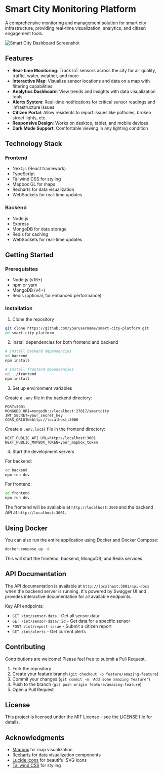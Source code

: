 # Smart City Monitoring Platform

A comprehensive monitoring and management solution for smart city infrastructure, providing real-time visualization, analytics, and citizen engagement tools.

![Smart City Dashboard Screenshot](frontend/public/images/dashboard-screenshot.png)

## Features

- **Real-time Monitoring**: Track IoT sensors across the city for air quality, traffic, water, weather, and more
- **Interactive Map**: Visualize sensor locations and data on a map with filtering capabilities
- **Analytics Dashboard**: View trends and insights with data visualization tools
- **Alerts System**: Real-time notifications for critical sensor readings and infrastructure issues
- **Citizen Portal**: Allow residents to report issues like potholes, broken street lights, etc.
- **Responsive Design**: Works on desktop, tablet, and mobile devices
- **Dark Mode Support**: Comfortable viewing in any lighting condition

## Technology Stack

### Frontend

- Next.js (React framework)
- TypeScript
- Tailwind CSS for styling
- Mapbox GL for maps
- Recharts for data visualization
- WebSockets for real-time updates

### Backend

- Node.js
- Express
- MongoDB for data storage
- Redis for caching
- WebSockets for real-time updates

## Getting Started

### Prerequisites

- Node.js (v16+)
- npm or yarn
- MongoDB (v4+)
- Redis (optional, for enhanced performance)

### Installation

1. Clone the repository

```bash
git clone https://github.com/yourusername/smart-city-platform.git
cd smart-city-platform
```

2. Install dependencies for both frontend and backend

```bash
# Install backend dependencies
cd backend
npm install

# Install frontend dependencies
cd ../frontend
npm install
```

3. Set up environment variables

Create a `.env` file in the backend directory:

```
PORT=3001
MONGODB_URI=mongodb://localhost:27017/smartcity
JWT_SECRET=your_secret_key
CORS_ORIGIN=http://localhost:3000
```

Create a `.env.local` file in the frontend directory:

```
NEXT_PUBLIC_API_URL=http://localhost:3001
NEXT_PUBLIC_MAPBOX_TOKEN=your_mapbox_token
```

4. Start the development servers

For backend:

```bash
cd backend
npm run dev
```

For frontend:

```bash
cd frontend
npm run dev
```

The frontend will be available at `http://localhost:3000` and the backend API at `http://localhost:3001`.

## Using Docker

You can also run the entire application using Docker and Docker Compose:

```bash
docker-compose up -d
```

This will start the frontend, backend, MongoDB, and Redis services.

## API Documentation

The API documentation is available at `http://localhost:3001/api-docs` when the backend server is running. It's powered by Swagger UI and provides interactive documentation for all available endpoints.

Key API endpoints:

- `GET /iot/sensor-data` - Get all sensor data
- `GET /iot/sensor-data/:id` - Get data for a specific sensor
- `POST /iot/report-issue` - Submit a citizen report
- `GET /iot/alerts` - Get current alerts

## Contributing

Contributions are welcome! Please feel free to submit a Pull Request.

1. Fork the repository
2. Create your feature branch (`git checkout -b feature/amazing-feature`)
3. Commit your changes (`git commit -m 'Add some amazing feature'`)
4. Push to the branch (`git push origin feature/amazing-feature`)
5. Open a Pull Request

## License

This project is licensed under the MIT License - see the LICENSE file for details.

## Acknowledgments

- [Mapbox](https://www.mapbox.com/) for map visualization
- [Recharts](https://recharts.org/) for data visualization components
- [Lucide Icons](https://lucide.dev/) for beautiful SVG icons
- [Tailwind CSS](https://tailwindcss.com/) for styling
